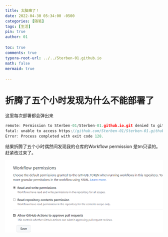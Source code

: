 ```yaml
---
title: 太脑瘫了！
date: 2022-04-30 05:34:00 -0500
categories: [随笔]
tags: [生活]
pin: true
author: 01

toc: true
comments: true
typora-root-url: ../../Sterben-01.github.io
math: false
mermaid: true

---
```


# 折腾了五个小时发现为什么不能部署了 

这里每次部署都会弹出来

```c++
remote: Permission to Sterben-01/Sterben-01.github.io.git denied to github-actions[bot]. 
fatal: unable to access https://github.com/Sterben-01/Sterben-01.github.io/: The requested URL returned error: 403 
Error: Process completed with exit code 128.
```

结果折腾了五个小时偶然间发现我的仓库的Workflow permission 是tm只读的。赶紧改过来了。

![微信图片_20220430053643](/2021-04-30-new.assets/%E5%BE%AE%E4%BF%A1%E5%9B%BE%E7%89%87_20220430053643.png)